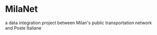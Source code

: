 # MilaNet
a data integration project between Milan's public transportation network and Poste Italiane
